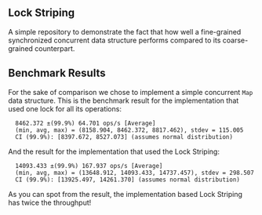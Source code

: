 Lock Striping
--------------
A simple repository to demonstrate the fact that how well a fine-grained synchronized concurrent data structure performs
compared to its coarse-grained counterpart.

## Benchmark Results
For the sake of comparison we chose to implement a simple concurrent `Map` data structure. This is the benchmark result
for the implementation that used one lock for all its operations:
```
  8462.372 ±(99.9%) 64.701 ops/s [Average]
  (min, avg, max) = (8158.904, 8462.372, 8817.462), stdev = 115.005
  CI (99.9%): [8397.672, 8527.073] (assumes normal distribution)
```
And the result for the implementation that used the Lock Striping:
```
  14093.433 ±(99.9%) 167.937 ops/s [Average]
  (min, avg, max) = (13648.912, 14093.433, 14737.457), stdev = 298.507
  CI (99.9%): [13925.497, 14261.370] (assumes normal distribution)
```
As you can spot from the result, the implementation based Lock Striping has twice the throughput!